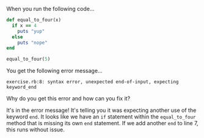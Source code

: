 When you run the following code...

```ruby
def equal_to_four(x)
  if x == 4
    puts "yup"
  else
    puts "nope"
end

equal_to_four(5)
```

You get the following error message...
```
exercise.rb:8: syntax error, unexpected end-of-input, expecting keyword_end
```

Why do you get this error and how can you fix it?

It's in the error message! It's telling you it was expecting another use of the keyword `end`. It looks like we have an `if` statement within the `equal_to_four` method that is missing its own `end` statement. If we add another `end` to line 7, this runs without issue.
